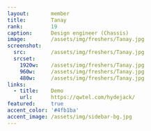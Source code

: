```yaml
---
layout:       member
title:        Tanay
rank:         19
caption:      Design engineer (Chassis)
image:        /assets/img/freshers/Tanay.jpg
screenshot:
  src:        /assets/img/freshers/Tanay.jpg
  srcset:
    1920w:    /assets/img/freshers/Tanay.jpg
    960w:     /assets/img/freshers/Tanay.jpg
    480w:     /assets/img/freshers/Tanay.jpg
links:
  - title:    Demo
    url:      https://qwtel.com/hydejack/
featured:     true
accent_color: '#4fb1ba'
accent_image: /assets/img/sidebar-bg.jpg
---
```

